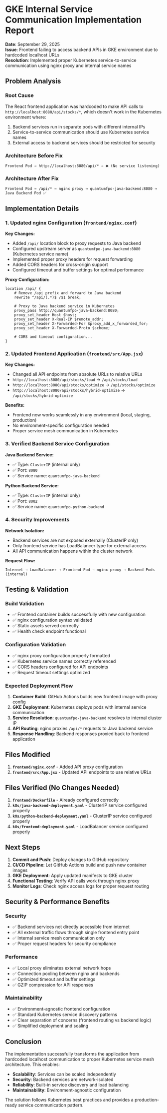 # GKE Internal Service Communication Implementation Report

**Date**: September 29, 2025  
**Issue**: Frontend failing to access backend APIs in GKE environment due to hardcoded localhost URLs  
**Resolution**: Implemented proper Kubernetes service-to-service communication using nginx proxy and internal service names

## Problem Analysis

### Root Cause
The React frontend application was hardcoded to make API calls to `http://localhost:8080/api/stocks/*`, which doesn't work in the Kubernetes environment where:
1. Backend services run in separate pods with different internal IPs
2. Service-to-service communication should use Kubernetes service names
3. External access to backend services should be restricted for security

### Architecture Before Fix
```
Frontend Pod → http://localhost:8080/api/* → ❌ (No service listening)
```

### Architecture After Fix
```
Frontend Pod → /api/* → nginx proxy → quantumfpo-java-backend:8080 → Java Backend Pod ✅
```

## Implementation Details

### 1. Updated nginx Configuration (`frontend/nginx.conf`)

**Key Changes:**
- Added `/api/` location block to proxy requests to Java backend
- Configured upstream server as `quantumfpo-java-backend:8080` (Kubernetes service name)
- Implemented proper proxy headers for request forwarding
- Added CORS headers for cross-origin support
- Configured timeout and buffer settings for optimal performance

**Proxy Configuration:**
```nginx
location /api/ {
    # Remove /api prefix and forward to Java backend
    rewrite ^/api/(.*)$ /$1 break;
    
    # Proxy to Java backend service in Kubernetes
    proxy_pass http://quantumfpo-java-backend:8080;
    proxy_set_header Host $host;
    proxy_set_header X-Real-IP $remote_addr;
    proxy_set_header X-Forwarded-For $proxy_add_x_forwarded_for;
    proxy_set_header X-Forwarded-Proto $scheme;
    
    # CORS and timeout configuration...
}
```

### 2. Updated Frontend Application (`frontend/src/App.jsx`)

**Key Changes:**
- Changed all API endpoints from absolute URLs to relative URLs
- `http://localhost:8080/api/stocks/load` → `/api/stocks/load`
- `http://localhost:8080/api/stocks/optimize` → `/api/stocks/optimize`  
- `http://localhost:8080/api/stocks/hybrid-optimize` → `/api/stocks/hybrid-optimize`

**Benefits:**
- Frontend now works seamlessly in any environment (local, staging, production)
- No environment-specific configuration needed
- Proper service mesh communication in Kubernetes

### 3. Verified Backend Service Configuration

**Java Backend Service:**
- ✅ Type: `ClusterIP` (internal only)
- ✅ Port: `8080`
- ✅ Service name: `quantumfpo-java-backend`

**Python Backend Service:**
- ✅ Type: `ClusterIP` (internal only)  
- ✅ Port: `8002`
- ✅ Service name: `quantumfpo-python-backend`

### 4. Security Improvements

**Network Isolation:**
- Backend services are not exposed externally (ClusterIP only)
- Only frontend service has LoadBalancer type for external access
- All API communication happens within the cluster network

**Request Flow:**
```
Internet → LoadBalancer → Frontend Pod → nginx proxy → Backend Pods (internal)
```

## Testing & Validation

### Build Validation
- ✅ Frontend container builds successfully with new configuration
- ✅ nginx configuration syntax validated
- ✅ Static assets served correctly
- ✅ Health check endpoint functional

### Configuration Validation  
- ✅ nginx proxy configuration properly formatted
- ✅ Kubernetes service names correctly referenced
- ✅ CORS headers configured for API endpoints
- ✅ Request timeout settings optimized

### Expected Deployment Flow
1. **Container Build**: GitHub Actions builds new frontend image with proxy config
2. **GKE Deployment**: Kubernetes deploys pods with internal service communication
3. **Service Resolution**: `quantumfpo-java-backend` resolves to internal cluster IP
4. **API Routing**: nginx proxies `/api/*` requests to Java backend service
5. **Response Handling**: Backend responses proxied back to frontend application

## Files Modified

1. **`frontend/nginx.conf`** - Added API proxy configuration
2. **`frontend/src/App.jsx`** - Updated API endpoints to use relative URLs

## Files Verified (No Changes Needed)

1. **`frontend/Dockerfile`** - Already configured correctly
2. **`k8s/java-backend-deployment.yaml`** - ClusterIP service configured properly
3. **`k8s/python-backend-deployment.yaml`** - ClusterIP service configured properly
4. **`k8s/frontend-deployment.yaml`** - LoadBalancer service configured properly

## Next Steps

1. **Commit and Push**: Deploy changes to GitHub repository
2. **CI/CD Pipeline**: Let GitHub Actions build and push new container images
3. **GKE Deployment**: Apply updated manifests to GKE cluster
4. **Functional Testing**: Verify API calls work through nginx proxy
5. **Monitor Logs**: Check nginx access logs for proper request routing

## Security & Performance Benefits

### Security
- ✅ Backend services not directly accessible from internet
- ✅ All external traffic flows through single frontend entry point
- ✅ Internal service mesh communication only
- ✅ Proper request headers for security compliance

### Performance  
- ✅ Local proxy eliminates external network hops
- ✅ Connection pooling between nginx and backends
- ✅ Optimized timeout and buffer settings
- ✅ GZIP compression for API responses

### Maintainability
- ✅ Environment-agnostic frontend configuration  
- ✅ Standard Kubernetes service discovery patterns
- ✅ Clear separation of concerns (frontend routing vs backend logic)
- ✅ Simplified deployment and scaling

## Conclusion

The implementation successfully transforms the application from hardcoded localhost communication to proper Kubernetes service mesh architecture. This enables:

- **Scalability**: Services can be scaled independently
- **Security**: Backend services are network-isolated  
- **Reliability**: Built-in service discovery and load balancing
- **Maintainability**: Environment-agnostic configuration

The solution follows Kubernetes best practices and provides a production-ready service communication pattern.